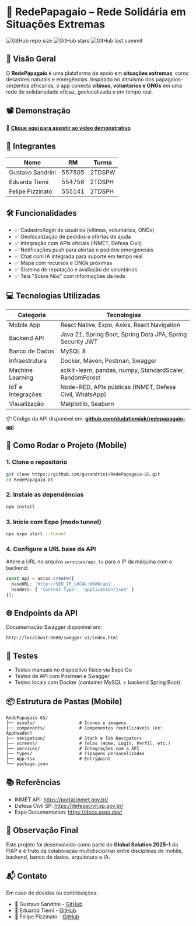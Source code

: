 
# 🦜 RedePapagaio – Rede Solidária em Situações Extremas

![GitHub repo size](https://img.shields.io/github/repo-size/gusandrini/RedePapagaio-GS?style=flat-square)
![GitHub stars](https://img.shields.io/github/stars/gusandrini/RedePapagaio-GS?style=flat-square)
![GitHub last commit](https://img.shields.io/github/last-commit/gusandrini/RedePapagaio-GS?style=flat-square)

## 📌 Visão Geral

O **RedePapagaio** é uma plataforma de apoio em **situações extremas**, como desastres naturais e emergências. Inspirado no altruísmo dos papagaios-cinzentos africanos, o app conecta **vítimas, voluntários e ONGs** em uma rede de solidariedade eficaz, geolocalizada e em tempo real.

## 📽️ Demonstração

🎥 [**Clique aqui para assistir ao vídeo demonstrativo**](https://youtu.be/seu_link_aqui)

## 👥 Integrantes

| Nome              | RM      | Turma    |
|-------------------|---------|----------|
| Gustavo Sandrini  | 557505  | 2TDSPW   |
| Eduarda Tiemi     | 554756  | 2TDSPH   |
| Felipe Pizzinato  | 555141  | 2TDSPH   |

## 🛠️ Funcionalidades

- ✅ Cadastro/login de usuários (vítimas, voluntários, ONGs)
- ✅ Geolocalização de pedidos e ofertas de ajuda
- ✅ Integração com APIs oficiais (INMET, Defesa Civil)
- ✅ Notificações push para alertas e pedidos emergenciais
- ✅ Chat com IA integrada para suporte em tempo real
- ✅ Mapa com recursos e ONGs próximas
- ✅ Sistema de reputação e avaliação de voluntários
- ✅ Tela "Sobre Nós" com informações da rede

## 💻 Tecnologias Utilizadas

| Categoria        | Tecnologias                                                   |
|------------------|----------------------------------------------------------------|
| Mobile App       | React Native, Expo, Axios, React Navigation                   |
| Backend API      | Java 21, Spring Boot, Spring Data JPA, Spring Security JWT    |
| Banco de Dados   | MySQL 8                                                       |
| Infraestrutura   | Docker, Maven, Postman, Swagger                               |
| Machine Learning | scikit-learn, pandas, numpy, StandardScaler, RandomForest     |
| IoT e Integrações| Node-RED, APIs públicas (INMET, Defesa Civil, WhatsApp)       |
| Visualização     | Matplotlib, Seaborn                                           |

📦 Código da API disponível em: [**github.com/dudatiemiak/redepapagaio-api**](https://github.com/dudatiemiak/redepapagaio-api)

## 🚀 Como Rodar o Projeto (Mobile)

### 1. Clone o repositório

```bash
git clone https://github.com/gusandrini/RedePapagaio-GS.git
cd RedePapagaio-GS
```

### 2. Instale as dependências

```bash
npm install
```

### 3. Inicie com Expo (modo tunnel)

```bash
npx expo start --tunnel
```

### 4. Configure a URL base da API

Altere a URL no arquivo `services/api.ts` para o IP da máquina com o backend:

```ts
const api = axios.create({
  baseURL: 'http://SEU_IP_LOCAL:8080/api',
  headers: { 'Content-Type': 'application/json' }
});
```

## 🌐 Endpoints da API

Documentação Swagger disponível em:

```
http://localhost:8080/swagger-ui/index.html
```

## 🧪 Testes

- Testes manuais no dispositivo físico via Expo Go
- Testes de API com Postman e Swagger
- Testes locais com Docker (container MySQL + backend Spring Boot)

## 📦 Estrutura de Pastas (Mobile)

```
RedePapagaio-GS/
├── assets/                 # Ícones e imagens
├── components/             # Componentes reutilizáveis (ex: AppHeader)
├── navigation/             # Stack e Tab Navigators
├── screens/                # Telas (Home, Login, Perfil, etc.)
├── services/               # Integrações com a API
├── types/                  # Tipagens personalizadas
├── App.tsx                 # Entrypoint
└── package.json
```

## 📚 Referências

- INMET API: https://portal.inmet.gov.br/
- Defesa Civil SP: https://defesacivil.sp.gov.br/
- Expo Documentation: https://docs.expo.dev/

## 📌 Observação Final

Este projeto foi desenvolvido como parte do **Global Solution 2025-1** da FIAP e é fruto da colaboração multidisciplinar entre disciplinas de mobile, backend, banco de dados, arquitetura e IA.

## 📬 Contato

Em caso de dúvidas ou contribuições:

- 💬 Gustavo Sandrini - [GitHub](https://github.com/gusandrini)
- 💬 Eduarda Tiemi - [GitHub](https://github.com/dudatiemiak)
- 💬 Felipe Pizzinato - [GitHub](https://github.com/felipepizzinato)
